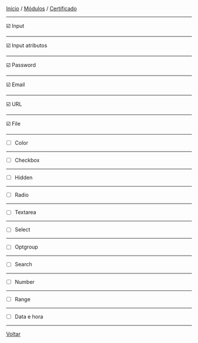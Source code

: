[Início](https://github.com/Thalyalm/rocketseat-trilha-fundamentar) /
[Módulos](https://github.com/Thalyalm/rocketseat-trilha-fundamentar/tree/main/modulos/readme.md) /
[Certificado](https://github.com/Thalyalm/rocketseat-trilha-fundamentar/tree/main/certificado)

---

:ballot_box_with_check: Input

---

:ballot_box_with_check: Input atributos

---

:ballot_box_with_check: Password

---

:ballot_box_with_check: Email

---

:ballot_box_with_check: URL

---

:ballot_box_with_check: File

---

- [ ] Color

---

- [ ] Checkbox

---

- [ ] Hidden

---

- [ ] Radio

---

- [ ] Textarea

---

- [ ] Select

---

- [ ] Optgroup

---

- [ ] Search

---

- [ ] Number

---

- [ ] Range

---

- [ ] Data e hora

---

[Voltar](https://github.com/Thalyalm/rocketseat-trilha-fundamentar/tree/main/modulos/formularios-de-outro-planeta/readme.md)